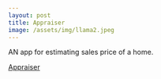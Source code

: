 ```yaml
---
layout: post
title: Appraiser
image: /assets/img/llama2.jpeg
---
```


AN app for estimating sales price of a home.

[Appraiser](https://www.appraiserbff.xyz/)
